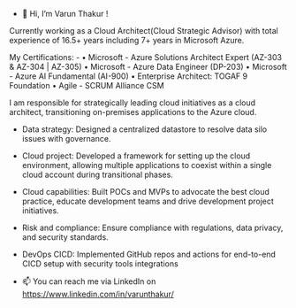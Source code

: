 - 👋 Hi, I’m Varun Thakur !

Currently working as a Cloud Architect(Cloud Strategic Advisor) with total experience of 16.5+ years including 7+ years in Microsoft Azure. 

My Certifications: -
• Microsoft - Azure Solutions Architect Expert (AZ-303 & AZ-304 | AZ-305)
• Microsoft - Azure Data Engineer (DP-203)
• Microsoft - Azure AI Fundamental (AI-900)
• Enterprise Architect: TOGAF 9 Foundation
• Agile - SCRUM Alliance CSM

I am responsible for strategically leading cloud initiatives as a cloud architect, transitioning on-premises applications to the Azure cloud. 
 
- Data strategy: Designed a centralized datastore to resolve data silo issues with governance. 
- Cloud project: Developed a framework for setting up the cloud environment, allowing multiple applications to coexist within a single cloud account during transitional phases. 
- Cloud capabilities: Built POCs and MVPs to advocate the best cloud practice, educate development teams and drive development project initiatives. 
- Risk and compliance: Ensure compliance with regulations, data privacy, and security standards. 
- DevOps CICD: Implemented GitHub repos and actions for end-to-end CICD setup with security tools integrations


- 📫 You can reach me via LinkedIn on https://www.linkedin.com/in/varunthakur/

<!---
varunnthakuur/varunnthakuur is a ✨ special ✨ repository because its `README.md` (this file) appears on your GitHub profile.
You can click the Preview link to take a look at your changes.
--->
